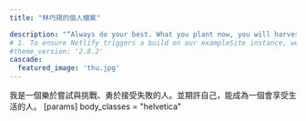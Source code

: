 ```yaml
---
title: "林巧翎的個人檔案"

description: "“Always do your best. What you plant now, you will harvest later.”"
# 1. To ensure Netlify triggers a build on our exampleSite instance, we need to change a file in the exampleSite directory.
#theme_version: '2.8.2'
cascade:
  featured_image: 'thu.jpg'
---
```

我是一個樂於嘗試與挑戰、勇於接受失敗的人。並期許自己，能成為一個會享受生活的人。
[params]
body_classes = "helvetica"
